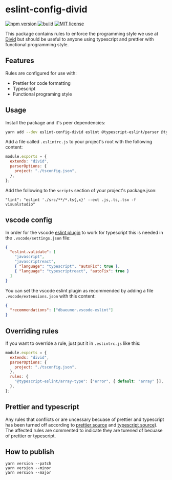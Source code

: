 # eslint-config-divid

[![npm version][version-image]][version-url]
[![build][build-image]][build-url]
[![MIT license][license-image]][license-url]

This package contains rules to enforce the programming style we use at [Divid](https://divid.se/) but should be useful to anyone using typescript and prettier with functional programming style.

## Features

Rules are configured for use with:

- Prettier for code formatting
- Typescript
- Functional programing style

## Usage

Install the package and it's peer dependencies:

```bash
yarn add --dev eslint-config-divid eslint @typescript-eslint/parser @typescript-eslint/eslint-plugin eslint-plugin-functional eslint-plugin-import confusing-browser-globals
```

Add a file called `.eslintrc.js` to your project's root with the following content:

```js
module.exports = {
  extends: "divid",
  parserOptions: {
    project: "./tsconfig.json",
  },
};
```

Add the following to the `scripts` section of your project's package.json:

```
"lint": "eslint './src/**/*.ts{,x}' --ext .js,.ts,.tsx -f visualstudio"
```

## vscode config

In order for the vscode [eslint plugin](https://github.com/Microsoft/vscode-eslint) to work for typescript this is needed in the `.vscode/settings.json` file:

```json
{
  "eslint.validate": [
    "javascript",
    "javascriptreact",
    { "language": "typescript", "autoFix": true },
    { "language": "typescriptreact", "autoFix": true }
  ]
}
```

You can set the vscode eslint plugin as recommended by adding a file `.vscode/extensions.json` with this content:

```json
{
  "recommendations": ["dbaeumer.vscode-eslint"]
}
```

## Overriding rules

If you want to override a rule, just put it in `.eslintrc.js` like this:

```js
module.exports = {
  extends: "divid",
  parserOptions: {
    project: "./tsconfig.json",
  },
  rules: {
    "@typescript-eslint/array-type": ["error", { default: "array" }],
  },
};
```

## Prettier and typescript

Any rules that conflicts or are uncessary becuase of prettier and typescript has been turned off according to [prettier source](https://github.com/prettier/eslint-config-prettier/blob/8e50dacca2067fd4ca1f258e47d0e6973cbea1fd/index.js) and [typescript source](https://github.com/typescript-eslint/typescript-eslint/blob/ebbcc010c546b5777c14f0b33ead851b620184e0/packages/eslint-plugin/src/configs/eslint-recommended.ts)). The affected rules are commented to indicate they are turened of becuase of prettier or typescript.

## How to publish

```
yarn version --patch
yarn version --minor
yarn version --major
```

[version-image]: https://img.shields.io/npm/v/@typescript-tea/core.svg?style=flat
[version-url]: https://www.npmjs.com/package/@typescript-tea/core
[build-image]: https://github.com/typescript-tea/core/workflows/Build/badge.svg
[build-url]: https://github.com/typescript-tea/core/actions?query=workflow%3ABuild+branch%3Amaster
[license-image]: https://img.shields.io/github/license/typescript-tea/core.svg?style=flat
[license-url]: https://opensource.org/licenses/MIT
